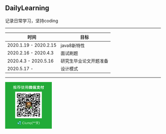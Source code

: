 ## DailyLearning
记录日常学习，坚持coding
  
---
时间  |   目标
------|------  
2020.1.19 - 2020.2.15   | java8新特性  
2020.2.16 - 2020.4.3    | 面试刷题  
2020.4.3 - 2020.5.16    | 研究生毕业论文开题准备  
2020.5.17 -             | 设计模式  

---

<img src="https://github.com/zzw-echo/DailyLearning/blob/master/src/main/resources/images/%E7%82%B9%E6%88%91%E6%9C%89%E6%83%8A%E5%96%9C.png" 
width = "30%" alt="wechat">  
  



